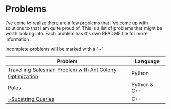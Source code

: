 # Problems

I've come to realize there are a few problems that I've come up with solutions to that I am quite proud of. This is a list of problems that might be worth looking into. Each problem has it's own README file for more information.

Incomplete problems will be marked with a "¬"

| Problem 		| Language		 |
| --------------|----------------|
| [Travelling Salesman Problem with Ant Colony Optimization](https://github.com/KevinCheng97/ant-colony-tsp/tree/master/ant-colony-tsp) | Python |
| [Poles](https://github.com/KevinCheng97/problems/tree/master/poles) | Python & C++ |
| [¬Substring Queries](https://github.com/KevinCheng97/problems/tree/master/substring-queries) | C++ |
